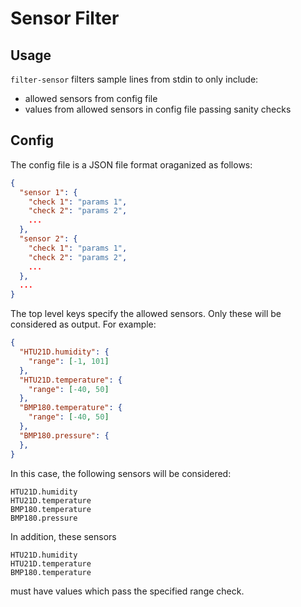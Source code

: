 # Sensor Filter

## Usage

`filter-sensor` filters sample lines from stdin to only include:

* allowed sensors from config file
* values from allowed sensors in config file passing sanity checks

## Config

The config file is a JSON file format oraganized as follows:

```json
{
  "sensor 1": {
    "check 1": "params 1",
    "check 2": "params 2",
    ...
  },
  "sensor 2": {
    "check 1": "params 1",
    "check 2": "params 2",
    ...
  },
  ...
}
```

The top level keys specify the allowed sensors. Only these will be considered as output. For example:

```json
{
  "HTU21D.humidity": {
    "range": [-1, 101]
  },
  "HTU21D.temperature": {
    "range": [-40, 50]
  },
  "BMP180.temperature": {
    "range": [-40, 50]
  },
  "BMP180.pressure": {
  },
}
```

In this case, the following sensors will be considered:
```
HTU21D.humidity
HTU21D.temperature
BMP180.temperature
BMP180.pressure
```

In addition, these sensors

```
HTU21D.humidity
HTU21D.temperature
BMP180.temperature
```

must have values which pass the specified range check.

